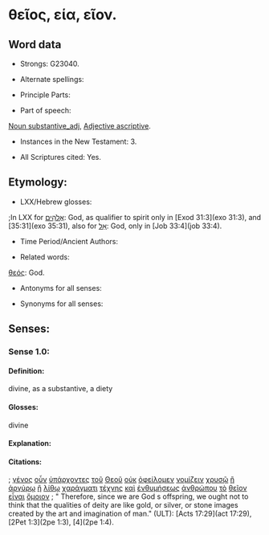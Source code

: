 # θεῖος, εία, εῖον.

<!-- Status: S2=NeedsFinalCheck -->
<!-- Lexica used for edits: BDAG, FFM, LN, A-S  -->

## Word data

* Strongs: G23040.


* Alternate spellings:

* Principle Parts: 

* Part of speech: 

[Noun substantive_adj](http://ugg.readthedocs.io/en/latest/noun_substantive_adj.html), 
[Adjective ascriptive](http://ugg.readthedocs.io/en/latest/adjective_ascriptive.html). 

* Instances in the New Testament: 3.

* All Scriptures cited: Yes.

## Etymology: 

* LXX/Hebrew glosses: 

;In LXX for [אֱלֹהִים](//en-uhal/H0430):  God, as qualifier to spirit only in [Exod 31:3](exo 31:3), and [35:31](exo 35:31), 
also for [אֵל](//en-uhal/H0410): God, only in [Job 33:4](job 33:4).  

* Time Period/Ancient Authors: 

* Related words: 

[θεός](../G23160/01.md): God.

* Antonyms for all senses:

* Synonyms for all senses: 

## Senses:

### Sense 1.0: 

#### Definition: 

divine, as a substantive, a diety

#### Glosses: 

divine

#### Explanation: 

#### Citations: 

; [γένος](../G10850/01.md) [οὖν](../G37670/01.md) [ὑπάρχοντες](../G52250/01.md) [τοῦ](../G35880/01.md) [Θεοῦ](../G23160/01.md) [οὐκ](../G37560/01.md) [ὀφείλομεν](../G37840/01.md) [νομίζειν](../G35430/01.md) [χρυσῷ](../G55570/01.md) [ἢ](../G22280/01.md) [ἀργύρῳ](../G06960/01.md) [ἢ](../G22280/01.md) [λίθῳ](../G30370/01.md) [χαράγματι](../G54800/01.md) [τέχνης](../G50780/01.md) [καὶ](../G25320/01.md) [ἐνθυμήσεως](../G17610/01.md) [ἀνθρώπου](../G04440/01.md) [τὸ](../G35880/01.md) [θεῖον](../G23040/01.md) [εἶναι](../G99999/01.md) [ὅμοιον](../G36640/01.md)
; " Therefore, since we are God s offspring, we ought not to think that the qualities of deity are like gold, or silver, or stone images created by the art and imagination of man." (ULT): 
[Acts 17:29](act 17:29),  [2Pet 1:3](2pe 1:3),  [4](2pe 1:4).
